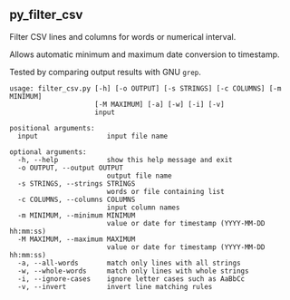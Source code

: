 py_filter_csv
---

Filter CSV lines and columns for words or numerical interval.

Allows automatic minimum and maximum date conversion to timestamp.

Tested by comparing output results with GNU `grep`.

```
usage: filter_csv.py [-h] [-o OUTPUT] [-s STRINGS] [-c COLUMNS] [-m MINIMUM]
                     [-M MAXIMUM] [-a] [-w] [-i] [-v]
                     input

positional arguments:
  input                 input file name

optional arguments:
  -h, --help            show this help message and exit
  -o OUTPUT, --output OUTPUT
                        output file name
  -s STRINGS, --strings STRINGS
                        words or file containing list
  -c COLUMNS, --columns COLUMNS
                        input column names
  -m MINIMUM, --minimum MINIMUM
                        value or date for timestamp (YYYY-MM-DD hh:mm:ss)
  -M MAXIMUM, --maximum MAXIMUM
                        value or date for timestamp (YYYY-MM-DD hh:mm:ss)
  -a, --all-words       match only lines with all strings
  -w, --whole-words     match only lines with whole strings
  -i, --ignore-cases    ignore letter cases such as AaBbCc
  -v, --invert          invert line matching rules
```